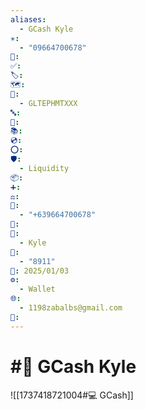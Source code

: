 ```yaml
---
aliases:
  - GCash Kyle
✳️:
  - "09664700678"
📍: 
✅: 
🏷️: 
🗺️: 
🏁:
  - GLTEPHMTXXX
🔤: 
🔀: 
📚: 
💿: 
⭕: 
🛡️:
  - Liquidity
📦: 
➕: 
⚖️: 
📝:
  - "+639664700678"
🔐: 
👤:
  - Kyle
🔢:
  - "8911"
📅: 2025/01/03
⚙️:
  - Wallet
🌐:
  - 1198zabalbs@gmail.com
💱:
---
```

# #💱 GCash Kyle

![[1737418721004#💻 GCash]]
